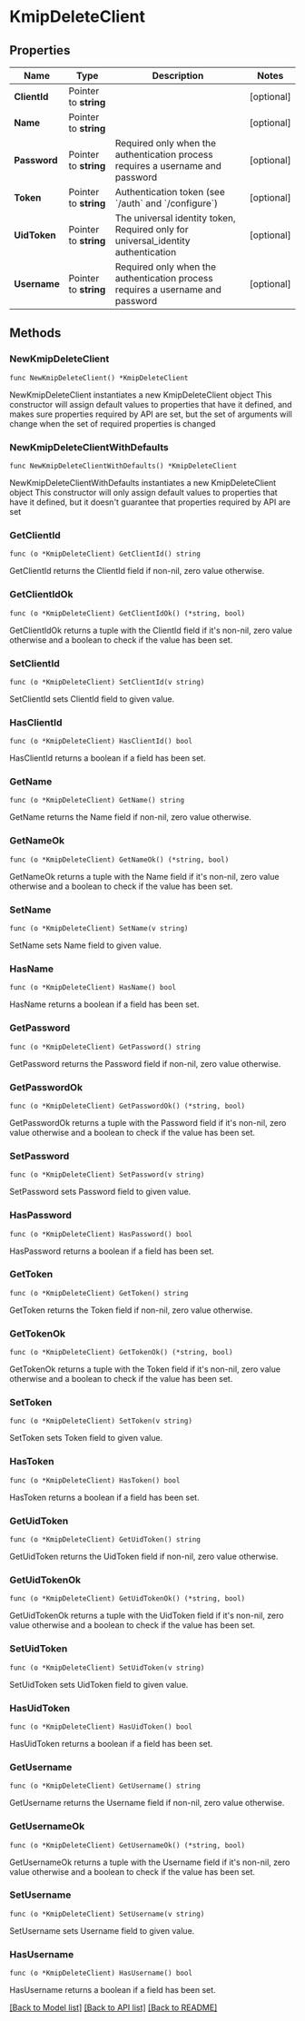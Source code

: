 # KmipDeleteClient

## Properties

Name | Type | Description | Notes
------------ | ------------- | ------------- | -------------
**ClientId** | Pointer to **string** |  | [optional] 
**Name** | Pointer to **string** |  | [optional] 
**Password** | Pointer to **string** | Required only when the authentication process requires a username and password | [optional] 
**Token** | Pointer to **string** | Authentication token (see &#x60;/auth&#x60; and &#x60;/configure&#x60;) | [optional] 
**UidToken** | Pointer to **string** | The universal identity token, Required only for universal_identity authentication | [optional] 
**Username** | Pointer to **string** | Required only when the authentication process requires a username and password | [optional] 

## Methods

### NewKmipDeleteClient

`func NewKmipDeleteClient() *KmipDeleteClient`

NewKmipDeleteClient instantiates a new KmipDeleteClient object
This constructor will assign default values to properties that have it defined,
and makes sure properties required by API are set, but the set of arguments
will change when the set of required properties is changed

### NewKmipDeleteClientWithDefaults

`func NewKmipDeleteClientWithDefaults() *KmipDeleteClient`

NewKmipDeleteClientWithDefaults instantiates a new KmipDeleteClient object
This constructor will only assign default values to properties that have it defined,
but it doesn't guarantee that properties required by API are set

### GetClientId

`func (o *KmipDeleteClient) GetClientId() string`

GetClientId returns the ClientId field if non-nil, zero value otherwise.

### GetClientIdOk

`func (o *KmipDeleteClient) GetClientIdOk() (*string, bool)`

GetClientIdOk returns a tuple with the ClientId field if it's non-nil, zero value otherwise
and a boolean to check if the value has been set.

### SetClientId

`func (o *KmipDeleteClient) SetClientId(v string)`

SetClientId sets ClientId field to given value.

### HasClientId

`func (o *KmipDeleteClient) HasClientId() bool`

HasClientId returns a boolean if a field has been set.

### GetName

`func (o *KmipDeleteClient) GetName() string`

GetName returns the Name field if non-nil, zero value otherwise.

### GetNameOk

`func (o *KmipDeleteClient) GetNameOk() (*string, bool)`

GetNameOk returns a tuple with the Name field if it's non-nil, zero value otherwise
and a boolean to check if the value has been set.

### SetName

`func (o *KmipDeleteClient) SetName(v string)`

SetName sets Name field to given value.

### HasName

`func (o *KmipDeleteClient) HasName() bool`

HasName returns a boolean if a field has been set.

### GetPassword

`func (o *KmipDeleteClient) GetPassword() string`

GetPassword returns the Password field if non-nil, zero value otherwise.

### GetPasswordOk

`func (o *KmipDeleteClient) GetPasswordOk() (*string, bool)`

GetPasswordOk returns a tuple with the Password field if it's non-nil, zero value otherwise
and a boolean to check if the value has been set.

### SetPassword

`func (o *KmipDeleteClient) SetPassword(v string)`

SetPassword sets Password field to given value.

### HasPassword

`func (o *KmipDeleteClient) HasPassword() bool`

HasPassword returns a boolean if a field has been set.

### GetToken

`func (o *KmipDeleteClient) GetToken() string`

GetToken returns the Token field if non-nil, zero value otherwise.

### GetTokenOk

`func (o *KmipDeleteClient) GetTokenOk() (*string, bool)`

GetTokenOk returns a tuple with the Token field if it's non-nil, zero value otherwise
and a boolean to check if the value has been set.

### SetToken

`func (o *KmipDeleteClient) SetToken(v string)`

SetToken sets Token field to given value.

### HasToken

`func (o *KmipDeleteClient) HasToken() bool`

HasToken returns a boolean if a field has been set.

### GetUidToken

`func (o *KmipDeleteClient) GetUidToken() string`

GetUidToken returns the UidToken field if non-nil, zero value otherwise.

### GetUidTokenOk

`func (o *KmipDeleteClient) GetUidTokenOk() (*string, bool)`

GetUidTokenOk returns a tuple with the UidToken field if it's non-nil, zero value otherwise
and a boolean to check if the value has been set.

### SetUidToken

`func (o *KmipDeleteClient) SetUidToken(v string)`

SetUidToken sets UidToken field to given value.

### HasUidToken

`func (o *KmipDeleteClient) HasUidToken() bool`

HasUidToken returns a boolean if a field has been set.

### GetUsername

`func (o *KmipDeleteClient) GetUsername() string`

GetUsername returns the Username field if non-nil, zero value otherwise.

### GetUsernameOk

`func (o *KmipDeleteClient) GetUsernameOk() (*string, bool)`

GetUsernameOk returns a tuple with the Username field if it's non-nil, zero value otherwise
and a boolean to check if the value has been set.

### SetUsername

`func (o *KmipDeleteClient) SetUsername(v string)`

SetUsername sets Username field to given value.

### HasUsername

`func (o *KmipDeleteClient) HasUsername() bool`

HasUsername returns a boolean if a field has been set.


[[Back to Model list]](../README.md#documentation-for-models) [[Back to API list]](../README.md#documentation-for-api-endpoints) [[Back to README]](../README.md)


